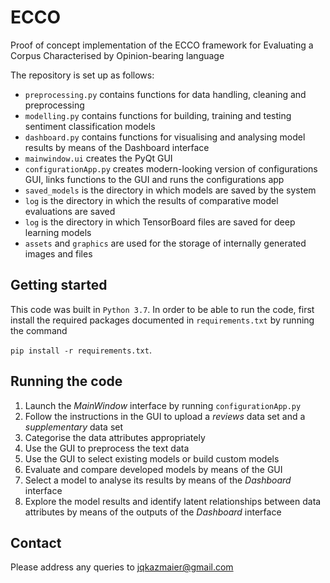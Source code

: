# ECCO
Proof of concept implementation of the ECCO framework for Evaluating a Corpus Characterised by Opinion-bearing language

The repository is set up as follows:
- `preprocessing.py` contains functions for data handling, cleaning and preprocessing
- `modelling.py` contains functions for building, training and testing sentiment classification models
- `dashboard.py` contains functions for visualising and analysing model results by means of the Dashboard interface
- `mainwindow.ui` creates the PyQt GUI 
- `configurationApp.py` creates modern-looking version of configurations GUI, links functions to the GUI and runs the configurations app
- `saved_models` is the directory in which models are saved by the system
- `log` is the directory in which the results of comparative model evaluations are saved
- `log` is the directory in which TensorBoard files are saved for deep learning models
- `assets` and `graphics` are used for the storage of internally generated images and files

## Getting started
This code was built in `Python 3.7`. In order to be able to run the code, first install the required packages documented in `requirements.txt` by running the command

`pip install -r requirements.txt`.


## Running the code
1. Launch the _MainWindow_ interface by running `configurationApp.py`
2. Follow the instructions in the GUI to upload a _reviews_ data set and a _supplementary_ data set
3. Categorise the data attributes appropriately
4. Use the GUI to preprocess the text data
5. Use the GUI to select existing models or build custom models
6. Evaluate and compare developed models by means of the GUI
7. Select a model to analyse its results by means of the _Dashboard_ interface
8. Explore the model results and identify latent relationships between data attributes by means of the outputs of the _Dashboard_ interface

## Contact

Please address any queries to jqkazmaier@gmail.com
